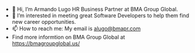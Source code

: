 - 👋 Hi, I’m Armando Lugo HR Business Partner at BMA Group Global.
- 👀 I’m interested in meeting great Software Developers to help them find new career opportunities.
- 📫 How to reach me: My email is alugo@bmapr.com
- Find more informtion on BMA Group Global at https://bmagroupglobal.us/

<!---
alugobma/alugobma is a ✨ special ✨ repository because its `README.md` (this file) appears on your GitHub profile.
You can click the Preview link to take a look at your changes.
--->
